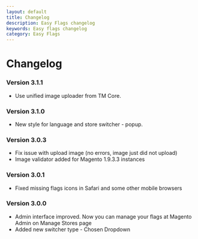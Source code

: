 ```yaml
---
layout: default
title: Changelog
description: Easy Flags changelog
keywords: Easy flags changelog
category: Easy Flags
---
```


# Changelog

### Version 3.1.1

 -  Use unified image uploader from TM Core.

### Version 3.1.0

 -  New style for language and store switcher - popup.

### Version 3.0.3

 -  Fix issue with upload image (no errors, image just did not upload)
 -  Image validator added for Magento 1.9.3.3 instances

### Version 3.0.1

 -  Fixed missing flags icons in Safari and some other mobile browsers

### Version 3.0.0

 -  Admin interface improved. Now you can manage your flags at Magento Admin
    on  Manage Stores page
 -  Added new switcher type - Chosen Dropdown
